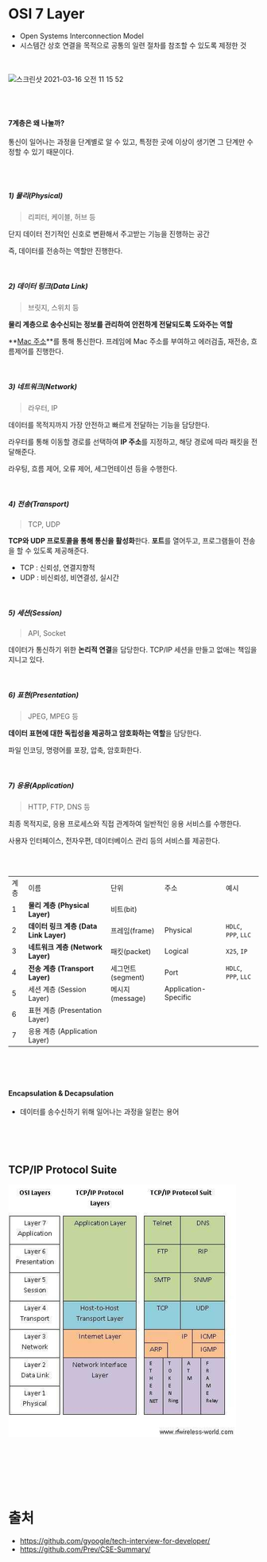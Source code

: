 # OSI 7 Layer



* Open Systems Interconnection Model
* 시스템간 상호 연결을 목적으로 공통의 일련 절차를 참조할 수 있도록 제정한 것

<br>

<br>

<img width="600" alt="스크린샷 2021-03-16 오전 11 15 52" src="https://user-images.githubusercontent.com/46706670/111321306-27c9d380-86ab-11eb-82f3-3096e7146bc8.png">



<br><br>

#### 7계층은 왜 나눌까?

통신이 일어나는 과정을 단계별로 알 수 있고, 특정한 곳에 이상이 생기면 그 단계만 수정할 수 있기 때문이다.

<br><br>

##### 1) 물리(Physical)

> 리피터, 케이블, 허브 등

단지 데이터 전기적인 신호로 변환해서 주고받는 기능을 진행하는 공간

즉, 데이터를 전송하는 역할만 진행한다.

<br>

##### 2) 데이터 링크(Data Link)

> 브릿지, 스위치 등

**물리 계층으로 송수신되는 정보를 관리하여 안전하게 전달되도록 도와주는 역할**

**<u>Mac 주소</u>**를 통해 통신한다. 프레임에 Mac 주소를 부여하고 에러검출, 재전송, 흐름제어를 진행한다.

<br>

##### 3) 네트워크(Network)

> 라우터, IP

데이터를 목적지까지 가장 안전하고 빠르게 전달하는 기능을 담당한다.

라우터를 통해 이동할 경로를 선택하여 **IP 주소**를 지정하고, 해당 경로에 따라 패킷을 전달해준다.

라우팅, 흐름 제어, 오류 제어, 세그먼테이션 등을 수행한다.

<br>

##### 4) 전송(Transport)

> TCP, UDP

**TCP와 UDP 프로토콜을 통해 통신을 활성화**한다. **포트**를 열어두고, 프로그램들이 전송을 할 수 있도록 제공해준다.

- TCP : 신뢰성, 연결지향적
- UDP : 비신뢰성, 비연결성, 실시간

<br>

##### 5) 세션(Session)

> API, Socket

데이터가 통신하기 위한 **논리적 연결**을 담당한다. TCP/IP 세션을 만들고 없애는 책임을 지니고 있다.

<br>

##### 6) 표현(Presentation)

> JPEG, MPEG 등

**데이터 표현에 대한 독립성을 제공하고 암호화하는 역할**을 담당한다.

파일 인코딩, 명령어를 포장, 압축, 암호화한다.

<br>

##### 7) 응용(Application)

> HTTP, FTP, DNS 등

최종 목적지로, 응용 프로세스와 직접 관계하여 일반적인 응용 서비스를 수행한다.

사용자 인터페이스, 전자우편, 데이터베이스 관리 등의 서비스를 제공한다.



<br><br>

|      |                                        |                   |                      |                      |
| ---- | -------------------------------------- | ----------------- | -------------------- | -------------------- |
| 계층 | 이름                                   | 단위              | 주소                 | 예시                 |
| 1    | **물리 계층 (Physical Layer)**         | 비트(bit)         |                      |                      |
| 2    | **데이터 링크 계층 (Data Link Layer)** | 프레임(frame)     | Physical             | `HDLC`, `PPP`, `LLC` |
| 3    | **네트워크 계층 (Network Layer)**      | 패킷(packet)      | Logical              | `X25`, `IP`          |
| 4    | **전송 계층 (Transport Layer)**        | 세그먼트(segment) | Port                 | `HDLC`, `PPP`, `LLC` |
| 5    | 세션 계층 (Session Layer)              | 메시지(message)   | Application-Specific |                      |
| 6    | 표현 계층 (Presentation Layer)         |                   |                      |                      |
| 7    | 응용 계층 (Application Layer)          |                   |                      |                      |

<br><br><br>

#### Encapsulation & Decapsulation

* 데이터를 송수신하기 위해 일어나는 과정을 일컫는 용어



<br><br><br>

## TCP/IP Protocol Suite

![OSI_TCPIP]($md-images/111321326-2ac4c400-86ab-11eb-87c1-1b47a7c46b38-20210316225935105.jpeg)

<br><br><br><br><br>

# 출처

* https://github.com/gyoogle/tech-interview-for-developer/
* https://github.com/Prev/CSE-Summary/

